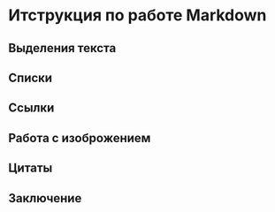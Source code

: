# Итструкция по работе Markdown

## Выделения текста

## Списки

## Ссылки

## Работа с изоброжением 
 
## Цитаты

## Заключение
